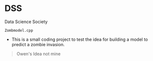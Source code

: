 # DSS
Data Science Society 

```
Zombmodel.cpp
```

- This is a small coding project to test the idea for building a model to predict a zombie invasion.
> Owen's Idea not mine